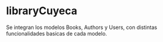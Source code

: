 # libraryCuyeca
Se integran los modelos Books, Authors y Users, con distintas funcionalidades basicas de cada modelo.
